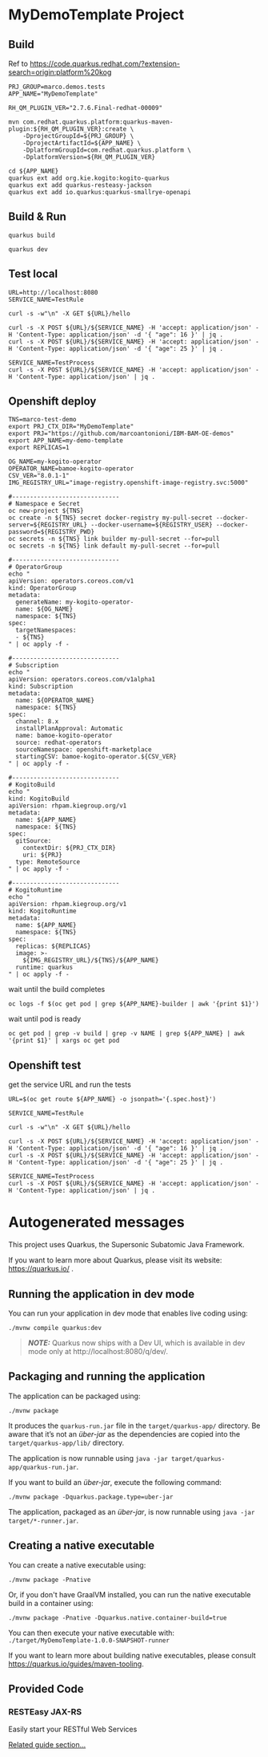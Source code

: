 # MyDemoTemplate Project

## Build

Ref to https://code.quarkus.redhat.com/?extension-search=origin:platform%20kog

```
PRJ_GROUP=marco.demos.tests
APP_NAME="MyDemoTemplate"

RH_QM_PLUGIN_VER="2.7.6.Final-redhat-00009"

mvn com.redhat.quarkus.platform:quarkus-maven-plugin:${RH_QM_PLUGIN_VER}:create \
	-DprojectGroupId=${PRJ_GROUP} \
	-DprojectArtifactId=${APP_NAME} \
	-DplatformGroupId=com.redhat.quarkus.platform \
	-DplatformVersion=${RH_QM_PLUGIN_VER}

cd ${APP_NAME}
quarkus ext add org.kie.kogito:kogito-quarkus
quarkus ext add quarkus-resteasy-jackson
quarkus ext add io.quarkus:quarkus-smallrye-openapi
```

## Build & Run

```
quarkus build

quarkus dev
```

## Test local

```
URL=http://localhost:8080
SERVICE_NAME=TestRule

curl -s -w"\n" -X GET ${URL}/hello

curl -s -X POST ${URL}/${SERVICE_NAME} -H 'accept: application/json' -H 'Content-Type: application/json' -d '{ "age": 16 }' | jq .
curl -s -X POST ${URL}/${SERVICE_NAME} -H 'accept: application/json' -H 'Content-Type: application/json' -d '{ "age": 25 }' | jq .

SERVICE_NAME=TestProcess
curl -s -X POST ${URL}/${SERVICE_NAME} -H 'accept: application/json' -H 'Content-Type: application/json' | jq .
```

## Openshift deploy

```
TNS=marco-test-demo
export PRJ_CTX_DIR="MyDemoTemplate"
export PRJ="https://github.com/marcoantonioni/IBM-BAM-OE-demos"
export APP_NAME=my-demo-template
export REPLICAS=1

OG_NAME=my-kogito-operator
OPERATOR_NAME=bamoe-kogito-operator
CSV_VER="8.0.1-1"
IMG_REGISTRY_URL="image-registry.openshift-image-registry.svc:5000"

#------------------------------
# Namespace e Secret
oc new-project ${TNS}
oc create -n ${TNS} secret docker-registry my-pull-secret --docker-server=${REGISTRY_URL} --docker-username=${REGISTRY_USER} --docker-password=${REGISTRY_PWD}
oc secrets -n ${TNS} link builder my-pull-secret --for=pull
oc secrets -n ${TNS} link default my-pull-secret --for=pull

#------------------------------
# OperatorGroup
echo "
apiVersion: operators.coreos.com/v1
kind: OperatorGroup
metadata:
  generateName: my-kogito-operator-
  name: ${OG_NAME}
  namespace: ${TNS}
spec:
  targetNamespaces:
  - ${TNS}
" | oc apply -f -

#------------------------------
# Subscription
echo "
apiVersion: operators.coreos.com/v1alpha1
kind: Subscription
metadata:
  name: ${OPERATOR_NAME}
  namespace: ${TNS}
spec:
  channel: 8.x
  installPlanApproval: Automatic
  name: bamoe-kogito-operator
  source: redhat-operators
  sourceNamespace: openshift-marketplace
  startingCSV: bamoe-kogito-operator.${CSV_VER}
" | oc apply -f -

#------------------------------
# KogitoBuild
echo "
kind: KogitoBuild
apiVersion: rhpam.kiegroup.org/v1
metadata:
  name: ${APP_NAME}
  namespace: ${TNS}
spec:
  gitSource:
    contextDir: ${PRJ_CTX_DIR}
    uri: ${PRJ}
  type: RemoteSource
" | oc apply -f -

#------------------------------
# KogitoRuntime
echo "
apiVersion: rhpam.kiegroup.org/v1
kind: KogitoRuntime
metadata:
  name: ${APP_NAME}
  namespace: ${TNS}
spec:
  replicas: ${REPLICAS}
  image: >-
    ${IMG_REGISTRY_URL}/${TNS}/${APP_NAME}
  runtime: quarkus
" | oc apply -f -
```

wait until the build completes

```
oc logs -f $(oc get pod | grep ${APP_NAME}-builder | awk '{print $1}')
```

wait until pod is ready

```
oc get pod | grep -v build | grep -v NAME | grep ${APP_NAME} | awk '{print $1}' | xargs oc get pod
```

## Openshift test

get the service URL and run the tests

```
URL=$(oc get route ${APP_NAME} -o jsonpath='{.spec.host}')

SERVICE_NAME=TestRule

curl -s -w"\n" -X GET ${URL}/hello

curl -s -X POST ${URL}/${SERVICE_NAME} -H 'accept: application/json' -H 'Content-Type: application/json' -d '{ "age": 16 }' | jq .
curl -s -X POST ${URL}/${SERVICE_NAME} -H 'accept: application/json' -H 'Content-Type: application/json' -d '{ "age": 25 }' | jq .

SERVICE_NAME=TestProcess
curl -s -X POST ${URL}/${SERVICE_NAME} -H 'accept: application/json' -H 'Content-Type: application/json' | jq .
```





# Autogenerated messages

This project uses Quarkus, the Supersonic Subatomic Java Framework.

If you want to learn more about Quarkus, please visit its website: https://quarkus.io/ .

## Running the application in dev mode

You can run your application in dev mode that enables live coding using:
```shell script
./mvnw compile quarkus:dev
```

> **_NOTE:_**  Quarkus now ships with a Dev UI, which is available in dev mode only at http://localhost:8080/q/dev/.

## Packaging and running the application

The application can be packaged using:
```shell script
./mvnw package
```
It produces the `quarkus-run.jar` file in the `target/quarkus-app/` directory.
Be aware that it’s not an _über-jar_ as the dependencies are copied into the `target/quarkus-app/lib/` directory.

The application is now runnable using `java -jar target/quarkus-app/quarkus-run.jar`.

If you want to build an _über-jar_, execute the following command:
```shell script
./mvnw package -Dquarkus.package.type=uber-jar
```

The application, packaged as an _über-jar_, is now runnable using `java -jar target/*-runner.jar`.

## Creating a native executable

You can create a native executable using: 
```shell script
./mvnw package -Pnative
```

Or, if you don't have GraalVM installed, you can run the native executable build in a container using: 
```shell script
./mvnw package -Pnative -Dquarkus.native.container-build=true
```

You can then execute your native executable with: `./target/MyDemoTemplate-1.0.0-SNAPSHOT-runner`

If you want to learn more about building native executables, please consult https://quarkus.io/guides/maven-tooling.

## Provided Code

### RESTEasy JAX-RS

Easily start your RESTful Web Services

[Related guide section...](https://quarkus.io/guides/getting-started#the-jax-rs-resources)
